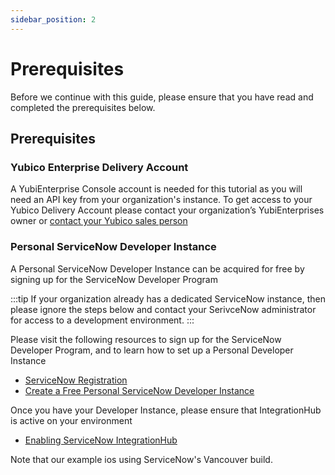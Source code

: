 ```yaml
---
sidebar_position: 2
---
```


# Prerequisites

Before we continue with this guide, please ensure that you have read and completed the prerequisites below.

## Prerequisites

### Yubico Enterprise Delivery Account

A YubiEnterprise Console account is needed for this tutorial as you will need an API key from your organization's instance. To get access to your Yubico Delivery Account please contact your organization’s YubiEnterprises owner or [contact your Yubico sales person](https://www.yubico.com/contact-us/)

### Personal ServiceNow Developer Instance

A Personal ServiceNow Developer Instance can be acquired for free by signing up for the ServiceNow Developer Program

:::tip
If your organization already has a dedicated ServiceNow instance, then please ignore the steps below and contact your SerivceNow administrator for access to a development environment.
:::

Please visit the following resources to sign up for the ServiceNow Developer Program, and to learn how to set up a Personal Developer Instance

- [ServiceNow Registration](https://developer.servicenow.com/dev.do)
- [Create a Free Personal ServiceNow Developer Instance](https://developer.servicenow.com/dev.do#!/learn/learning-plans/rome/new_to_servicenow/app_store_learnv2_buildmyfirstapp_rome_personal_developer_instances)

Once you have your Developer Instance, please ensure that IntegrationHub is active on your environment

- [Enabling ServiceNow IntegrationHub](https://developer.servicenow.com/dev.do#!/learn/learning-plans/rome/servicenow_application_developer/app_store_learnv2_rest_rome_activating_integrationhub)

Note that our example ios using ServiceNow's Vancouver build.
